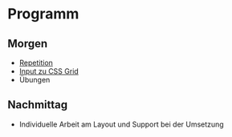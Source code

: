 # Programm 
## Morgen
* <a href="tag4-rep.md">Repetition </a>
* <a href="layout-grid.md">Input zu CSS Grid</a>
* Übungen 

## Nachmittag
* Individuelle Arbeit am Layout und Support bei der Umsetzung